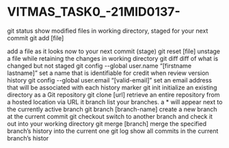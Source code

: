 # VITMAS_TASK0_-21MID0137-
git status
show modified files in working directory, staged for your next commit
git add [file]

add a file as it looks now to your next commit (stage)
git reset [file]
unstage a file while retaining the changes in working directory
git diff
diff of what is changed but not staged
git config --global user.name “[firstname lastname]”
set a name that is identifiable for credit when review version history
git config --global user.email “[valid-email]”
set an email address that will be associated with each history marker
git init
initialize an existing directory as a Git repository
git clone [url]
retrieve an entire repository from a hosted location via URL
it branch
list your branches. a * will appear next to the currently active branch
git branch [branch-name]
create a new branch at the current commit
git checkout
switch to another branch and check it out into your working directory
git merge [branch]
merge the specified branch’s history into the current one
git log
show all commits in the current branch’s histor
